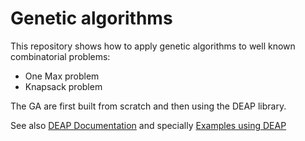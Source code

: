 # Genetic algorithms

This repository shows how to apply genetic algorithms to well known combinatorial problems:

* One Max problem
* Knapsack problem

The GA are first built from scratch and then using the DEAP library.

See also [DEAP Documentation](https://deap.readthedocs.io/en/master/) and specially [Examples using DEAP](https://deap.readthedocs.io/en/master/examples/index.html)

